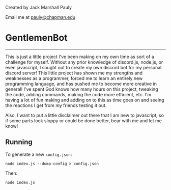 Created by Jack Marshall Pauly

Email me at pauly@chapman.edu

# GentlemenBot

----------------------------------------------------------------
This is just a little project I've been making on my own time as sort of a challenge for myself. Without any prior knowledge of discord.js, node.js, or even javascript, I sought out to create my own discord bot for my personal discord server! This little project has shown me my strengths and weaknesses as a programmer, forced me to learn an entirely new programming language, and has pushed me to become more creative in general! I've spent God knows how many hours on this project, tweaking the code, adding commands, making the code more efficient, etc. I'm having a lot of fun making and adding on to this as time goes on and seeing the reactions I get from my friends testing it out.

Also, I want to put a little disclaimer out there that I am new to javascript, so if some parts look sloppy or could be done better, bear with me and let me know!

## Running

To generate a new `config.json`:

```shell
node index.js --dump-config > config.json
```

Then:

```
node index.js
```